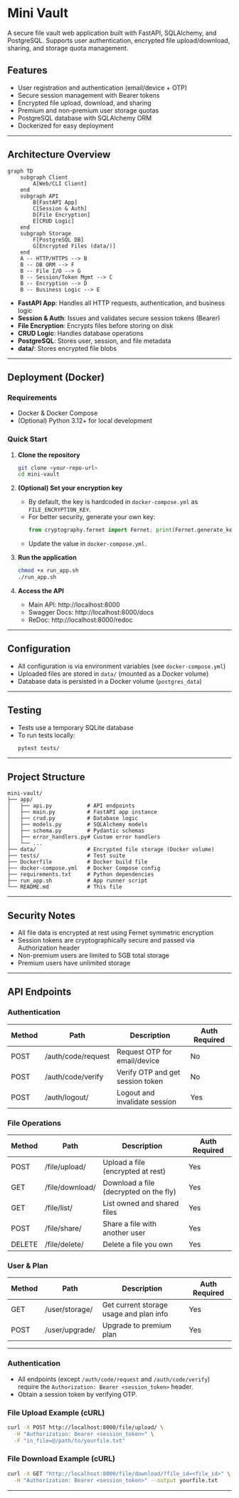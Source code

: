 # Mini Vault

A secure file vault web application built with FastAPI, SQLAlchemy, and PostgreSQL. Supports user authentication, encrypted file upload/download, sharing, and storage quota management.


## Features
- User registration and authentication (email/device + OTP)
- Secure session management with Bearer tokens
- Encrypted file upload, download, and sharing
- Premium and non-premium user storage quotas
- PostgreSQL database with SQLAlchemy ORM
- Dockerized for easy deployment

---

## Architecture Overview

```mermaid
graph TD
    subgraph Client
        A[Web/CLI Client]
    end
    subgraph API
        B[FastAPI App]
        C[Session & Auth]
        D[File Encryption]
        E[CRUD Logic]
    end
    subgraph Storage
        F[PostgreSQL DB]
        G[Encrypted Files (data/)]
    end
    A -- HTTP/HTTPS --> B
    B -- DB ORM --> F
    B -- File I/O --> G
    B -- Session/Token Mgmt --> C
    B -- Encryption --> D
    B -- Business Logic --> E
```

- **FastAPI App**: Handles all HTTP requests, authentication, and business logic
- **Session & Auth**: Issues and validates secure session tokens (Bearer)
- **File Encryption**: Encrypts files before storing on disk
- **CRUD Logic**: Handles database operations
- **PostgreSQL**: Stores user, session, and file metadata
- **data/**: Stores encrypted file blobs

---

## Deployment (Docker)

### **Requirements**
- Docker & Docker Compose
- (Optional) Python 3.12+ for local development

### **Quick Start**

1. **Clone the repository**
    ```bash
    git clone <your-repo-url>
    cd mini-vault
    ```

2. **(Optional) Set your encryption key**
    - By default, the key is hardcoded in `docker-compose.yml` as `FILE_ENCRYPTION_KEY`.
    - For better security, generate your own key:
      ```python
      from cryptography.fernet import Fernet; print(Fernet.generate_key().decode())
      ```
    - Update the value in `docker-compose.yml`.

3. **Run the application**
    ```bash
    chmod +x run_app.sh
    ./run_app.sh
    ```

4. **Access the API**
    - Main API: http://localhost:8000
    - Swagger Docs: http://localhost:8000/docs
    - ReDoc: http://localhost:8000/redoc

---

## Configuration
- All configuration is via environment variables (see `docker-compose.yml`)
- Uploaded files are stored in `data/` (mounted as a Docker volume)
- Database data is persisted in a Docker volume (`postgres_data`)

---

## Testing
- Tests use a temporary SQLite database
- To run tests locally:
    ```bash
    pytest tests/
    ```

---

## Project Structure
```
mini-vault/
├── app/
│   ├── api.py           # API endpoints
│   ├── main.py          # FastAPI app instance
│   ├── crud.py          # Database logic
│   ├── models.py        # SQLAlchemy models
│   ├── schema.py        # Pydantic schemas
│   ├── error_handlers.py# Custom error handlers
│   └── ...
├── data/                # Encrypted file storage (Docker volume)
├── tests/               # Test suite
├── Dockerfile           # Docker build file
├── docker-compose.yml   # Docker Compose config
├── requirements.txt     # Python dependencies
├── run_app.sh           # App runner script
└── README.md            # This file
```

---

## Security Notes
- All file data is encrypted at rest using Fernet symmetric encryption
- Session tokens are cryptographically secure and passed via Authorization header
- Non-premium users are limited to 5GB total storage
- Premium users have unlimited storage

---

## API Endpoints

### Authentication

| Method | Path                   | Description                                 | Auth Required |
|--------|------------------------|---------------------------------------------|--------------|
| POST   | /auth/code/request     | Request OTP for email/device                | No           |
| POST   | /auth/code/verify      | Verify OTP and get session token            | No           |
| POST   | /auth/logout/          | Logout and invalidate session               | Yes          |

### File Operations

| Method | Path                   | Description                                 | Auth Required |
|--------|------------------------|---------------------------------------------|--------------|
| POST   | /file/upload/          | Upload a file (encrypted at rest)           | Yes          |
| GET    | /file/download/        | Download a file (decrypted on the fly)      | Yes          |
| GET    | /file/list/            | List owned and shared files                 | Yes          |
| POST   | /file/share/           | Share a file with another user              | Yes          |
| DELETE | /file/delete/          | Delete a file you own                       | Yes          |

### User & Plan

| Method | Path                   | Description                                 | Auth Required |
|--------|------------------------|---------------------------------------------|--------------|
| GET    | /user/storage/         | Get current storage usage and plan info     | Yes          |
| POST   | /user/upgrade/         | Upgrade to premium plan                     | Yes          |

---

### **Authentication**
- All endpoints (except `/auth/code/request` and `/auth/code/verify`) require the `Authorization: Bearer <session_token>` header.
- Obtain a session token by verifying OTP.

### **File Upload Example (cURL)**
```bash
curl -X POST http://localhost:8000/file/upload/ \
  -H "Authorization: Bearer <session_token>" \
  -F "in_file=@/path/to/yourfile.txt"
```

### **File Download Example (cURL)**
```bash
curl -X GET "http://localhost:8000/file/download/?file_id=<file_id>" \
  -H "Authorization: Bearer <session_token>" --output yourfile.txt
```

---

